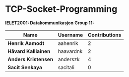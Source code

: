 # TCP-Socket-Programming

**IELET2001: Datakommunikasjon**
**Group 11:**


| Name  | Username |  Contributions |
| ------------- | ------------- |  ------------- |
| **Henrik Aamodt**  | aahenrik  |  2 |
| **Håvard Kalliainen**  | haavardnk  |  2 |
| **Anders Kristensen**  | anderszk  |  4 |
| **Sacit Senkaya**  | sacitali  |  0 |

